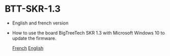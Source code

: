 # BTT-SKR-1.3

  - English and french version

 - How to use the board BigTreeTech SKR 1.3 with Microsoft Windows 10 to update the firmware.

    [French](https://github.com/harpagophytum/BTT-SKR-1.3/blob/main/BigTreeTech-skr-1.3-installation-fran%C3%A7ais.txt)
    [English](https://github.com/harpagophytum/BTT-SKR-1.3/blob/main/BigTreeTech-skr-1.3-installation-anglais.txt)
